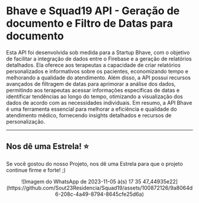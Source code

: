 # Bhave e Squad19 API - Geração de documento e Filtro de Datas para documento

Esta API foi desenvolvida sob medida para a Startup Bhave, com o objetivo de facilitar a integração de dados entre o Firebase e a geração de relatórios detalhados. Ela oferece aos terapeutas a capacidade de criar relatórios personalizados e informativos sobre os pacientes, economizando tempo e melhorando a qualidade do atendimento. Além disso, a API possui recursos avançados de filtragem de datas para aprimorar a análise dos dados, permitindo aos terapeutas acessar informações específicas de datas e identificar tendências ao longo do tempo, otimizando a visualização dos dados de acordo com as necessidades individuais. Em resumo, a API Bhave é uma ferramenta essencial para melhorar a eficiência e qualidade do atendimento médico, fornecendo insights detalhados e recursos de personalização.

---

## Nos dê uma Estrela! :star:
Se você gostou do nosso Projeto, nos dê uma Estrela para que o projeto continue firme e forte! ;)

<p align="center">
   ![Imagem do WhatsApp de 2023-11-05 à(s) 17 35 47_44935e22](https://github.com/Sout23Residencia/Squad19/assets/100872126/9a8064d6-208c-4a49-8794-8645cfe25d6a)
</p>

